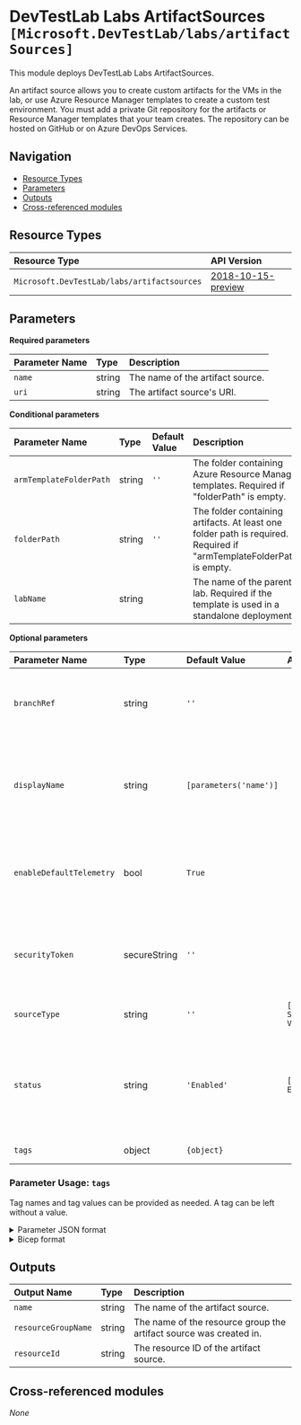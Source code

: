 # DevTestLab Labs ArtifactSources `[Microsoft.DevTestLab/labs/artifactSources]`

This module deploys DevTestLab Labs ArtifactSources.

An artifact source allows you to create custom artifacts for the VMs in the lab, or  use Azure Resource Manager templates to create a custom test environment. You must add a private Git repository for the artifacts or Resource Manager templates that your team creates. The repository can be hosted on GitHub or on Azure DevOps Services.

## Navigation

- [Resource Types](#Resource-Types)
- [Parameters](#Parameters)
- [Outputs](#Outputs)
- [Cross-referenced modules](#Cross-referenced-modules)

## Resource Types

| Resource Type | API Version |
| :-- | :-- |
| `Microsoft.DevTestLab/labs/artifactsources` | [2018-10-15-preview](https://docs.microsoft.com/en-us/azure/templates/Microsoft.DevTestLab/labs/artifactsources) |

## Parameters

**Required parameters**

| Parameter Name | Type | Description |
| :-- | :-- | :-- |
| `name` | string | The name of the artifact source. |
| `uri` | string | The artifact source's URI. |

**Conditional parameters**

| Parameter Name | Type | Default Value | Description |
| :-- | :-- | :-- | :-- |
| `armTemplateFolderPath` | string | `''` | The folder containing Azure Resource Manager templates. Required if "folderPath" is empty. |
| `folderPath` | string | `''` | The folder containing artifacts. At least one folder path is required. Required if "armTemplateFolderPath" is empty. |
| `labName` | string |  | The name of the parent lab. Required if the template is used in a standalone deployment. |

**Optional parameters**

| Parameter Name | Type | Default Value | Allowed Values | Description |
| :-- | :-- | :-- | :-- | :-- |
| `branchRef` | string | `''` |  | The artifact source's branch reference (e.g. main or master). |
| `displayName` | string | `[parameters('name')]` |  | The artifact source's display name. Default is the name of the artifact source. |
| `enableDefaultTelemetry` | bool | `True` |  | Enable telemetry via a Globally Unique Identifier (GUID). |
| `securityToken` | secureString | `''` |  | The security token to authenticate to the artifact source. |
| `sourceType` | string | `''` | `['', GitHub, StorageAccount, VsoGit]` | The artifact source's type. |
| `status` | string | `'Enabled'` | `[Disabled, Enabled]` | Indicates if the artifact source is enabled (values: Enabled, Disabled). Default is "Enabled". |
| `tags` | object | `{object}` |  | Tags of the resource. |


### Parameter Usage: `tags`

Tag names and tag values can be provided as needed. A tag can be left without a value.

<details>

<summary>Parameter JSON format</summary>

```json
"tags": {
    "value": {
        "Environment": "Non-Prod",
        "Contact": "test.user@testcompany.com",
        "PurchaseOrder": "1234",
        "CostCenter": "7890",
        "ServiceName": "DeploymentValidation",
        "Role": "DeploymentValidation"
    }
}
```

</details>

<details>

<summary>Bicep format</summary>

```bicep
tags: {
    Environment: 'Non-Prod'
    Contact: 'test.user@testcompany.com'
    PurchaseOrder: '1234'
    CostCenter: '7890'
    ServiceName: 'DeploymentValidation'
    Role: 'DeploymentValidation'
}
```

</details>
<p>

## Outputs

| Output Name | Type | Description |
| :-- | :-- | :-- |
| `name` | string | The name of the artifact source. |
| `resourceGroupName` | string | The name of the resource group the artifact source was created in. |
| `resourceId` | string | The resource ID of the artifact source. |

## Cross-referenced modules

_None_
